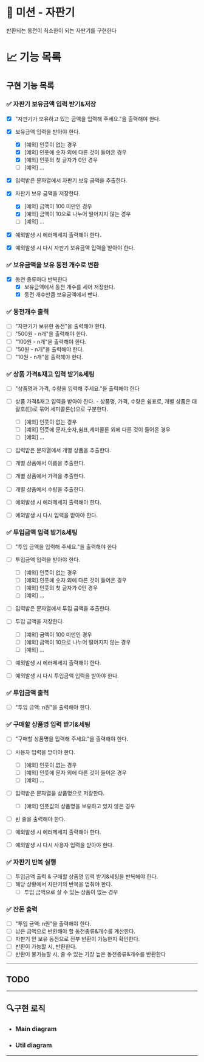 # 🚀 미션 - 자판기

반환되는 동전이 최소한이 되는 자판기를 구현한다

# 📈 기능 목록

## 구현 기능 목록

### ✅ 자판기 보유금액 입력 받기&저장

+ [x] "자판기가 보유하고 있는 금액을 입력해 주세요."을 출력해야 한다.
+ [x] 보유금액 입력을 받아야 한다.
    + [x] [예외] 인풋이 없는 경우
    + [x] [예외] 인풋에 숫자 외에 다른 것이 들어온 경우
    + [x] [예외] 인풋의 첫 글자가 0인 경우
    + [ ] [예외] ...
+ [x] 입력받은 문자열에서 자판기 보유 금액을 추출한다.

+ [x] 자판기 보유 금액을 저장한다.
    + [x] [예외] 금액이 100 미만인 경우
    + [x] [예외] 금액이 10으로 나누어 떨어지지 않는 경우
    + [ ] [예외] ...

+ [x] 예외발생 시 에러메세지 출력해야 한다.
+ [x] 예외발생 시 다시 자판기 보유금액 입력을 받아야 한다.

### ✅ 보유금액을 보유 동전 개수로 변환

+ [x] 동전 종류마다 반복한다
    + [x] 보유금액에서 동전 개수를 세어 저장한다.
    + [x] 동전 개수만큼 보유금액에서 뺀다.

### ✅ 동전개수 출력

+ [ ] "자판기가 보유한 동전"을 출력해야 한다.
+ [ ] "500원 - n개"을 출력해야 한다.
+ [ ] "100원 - n개"을 출력해야 한다.
+ [ ] "50원 - n개"을 출력해야 한다.
+ [ ] "10원 - n개"을 출력해야 한다.

### ✅ 상품 가격&재고 입력 받기&세팅

+ [ ] "상품명과 가격, 수량을 입력해 주세요."을 출력해야 한다
+ [ ] 상품 가격&재고 입력을 받아야 한다. - 상품명, 가격, 수량은 쉼표로, 개별 상품은 대괄호([])로 묶어 세미콜론(;)으로 구분한다.
    + [ ] [예외] 인풋이 없는 경우
    + [ ] [예외] 인풋에 문자,숫자,쉼표,세미콜론 외에 다른 것이 들어온 경우
    + [ ] [예외] ...
+ [ ] 입력받은 문자열에서 개별 상품을 추출한다.
+ [ ] 개별 상품에서 이름을 추출한다.
+ [ ] 개별 상품에서 가격을 추출한다.
+ [ ] 개별 상품에서 수량을 추출한다.

+ [ ] 예외발생 시 에러메세지 출력해야 한다.
+ [ ] 예외발생 시 다시 입력을 받아야 한다.

### ✅ 투입금액 입력 받기&세팅

+ [ ] "투입 금액을 입력해 주세요."을 출력해야 한다
+ [ ] 투입금액 입력을 받아야 한다.
    + [ ] [예외] 인풋이 없는 경우
    + [ ] [예외] 인풋에 숫자 외에 다른 것이 들어온 경우
    + [ ] [예외] 인풋의 첫 글자가 0인 경우
    + [ ] [예외] ...
+ [ ] 입력받은 문자열에서 투입 금액을 추출한다.

+ [ ] 투입 금액을 저장한다.
    + [ ] [예외] 금액이 100 미만인 경우
    + [ ] [예외] 금액이 10으로 나누어 떨어지지 않는 경우
    + [ ] [예외] ...

+ [ ] 예외발생 시 에러메세지 출력해야 한다.
+ [ ] 예외발생 시 다시 투입금액 입력을 받아야 한다.

### ✅ 투입금액 출력

+ [ ] "투입 금액: n원"을 출력해야 한다.

### ✅ 구매할 상품명 입력 받기&세팅

+ [ ] "구매할 상품명을 입력해 주세요."을 출력해야 한다.
+ [ ] 사용자 입력을 받아야 한다.
    + [ ] [예외] 인풋이 없는 경우
    + [ ] [예외] 인풋에 문자 외에 다른 것이 들어온 경우
    + [ ] [예외] ...
+ [ ] 입력받은 문자열을 상품명으로 저장한다.
    + [ ] [예외] 인풋값의 상품명을 보유하고 있지 않은 경우
+ [ ] 빈 줄을 출력해야 한다.

+ [ ] 예외발생 시 에러메세지 출력해야 한다.
+ [ ] 예외발생 시 다시 사용자 입력을 받아야 한다.

### ✅ 자판기 반복 실행

+ [ ] 투입금액 출력 & 구매할 상품명 입력 받기&세팅을 반복해야 한다.
+ [ ] 해당 상황에서 자판기의 반복을 멈춰야 한다.
    + [ ] 투입 금액으로 살 수 있는 상품이 없는 경우

### ✅ 잔돈 출력

+ [ ] "투입 금액: n원"을 출력해야 한다.
+ [ ] 남은 금액으로 반환해야 할 동전종류&개수를 계산한다.
+ [ ] 자판기 안 보유 동전으로 전부 반환이 가능한지 확인한다.
+ [ ] 반환이 가능할 시, 반환한다.
+ [ ] 반환이 불가능할 시, 줄 수 있는 가장 높은 동전종류&개수를 반환한다

---

## TODO

---

## 🔍구현 로직

+ ### Main diagram


+ ### Util diagram

---

